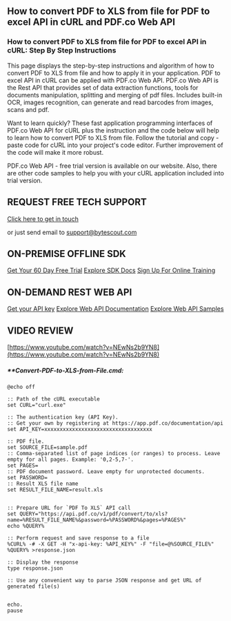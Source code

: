 ## How to convert PDF to XLS from file for PDF to excel API in cURL and PDF.co Web API

### How to convert PDF to XLS from file for PDF to excel API in cURL: Step By Step Instructions

This page displays the step-by-step instructions and algorithm of how to convert PDF to XLS from file and how to apply it in your application. PDF to excel API in cURL can be applied with PDF.co Web API. PDF.co Web API is the Rest API that provides set of data extraction functions, tools for documents manipulation, splitting and merging of pdf files. Includes built-in OCR, images recognition, can generate and read barcodes from images, scans and pdf.

Want to learn quickly? These fast application programming interfaces of PDF.co Web API for cURL plus the instruction and the code below will help to learn how to convert PDF to XLS from file. Follow the tutorial and copy - paste code for cURL into your project's code editor. Further improvement of the code will make it more robust.

PDF.co Web API - free trial version is available on our website. Also, there are other code samples to help you with your cURL application included into trial version.

## REQUEST FREE TECH SUPPORT

[Click here to get in touch](https://bytescout.zendesk.com/hc/en-us/requests/new?subject=PDF.co%20Web%20API%20Question)

or just send email to [support@bytescout.com](mailto:support@bytescout.com?subject=PDF.co%20Web%20API%20Question) 

## ON-PREMISE OFFLINE SDK 

[Get Your 60 Day Free Trial](https://bytescout.com/download/web-installer?utm_source=github-readme)
[Explore SDK Docs](https://bytescout.com/documentation/index.html?utm_source=github-readme)
[Sign Up For Online Training](https://academy.bytescout.com/)


## ON-DEMAND REST WEB API

[Get your API key](https://pdf.co/documentation/api?utm_source=github-readme)
[Explore Web API Documentation](https://pdf.co/documentation/api?utm_source=github-readme)
[Explore Web API Samples](https://github.com/bytescout/ByteScout-SDK-SourceCode/tree/master/PDF.co%20Web%20API)

## VIDEO REVIEW

[https://www.youtube.com/watch?v=NEwNs2b9YN8](https://www.youtube.com/watch?v=NEwNs2b9YN8)




<!-- code block begin -->

##### ****Convert-PDF-to-XLS-from-File.cmd:**
    
```
@echo off

:: Path of the cURL executable
set CURL="curl.exe"

:: The authentication key (API Key).
:: Get your own by registering at https://app.pdf.co/documentation/api
set API_KEY=xxxxxxxxxxxxxxxxxxxxxxxxxxxxxxxxxxx

:: PDF file.
set SOURCE_FILE=sample.pdf
:: Comma-separated list of page indices (or ranges) to process. Leave empty for all pages. Example: '0,2-5,7-'.
set PAGES=
:: PDF document password. Leave empty for unprotected documents.
set PASSWORD=
:: Result XLS file name
set RESULT_FILE_NAME=result.xls


:: Prepare URL for `PDF To XLS` API call
set QUERY="https://api.pdf.co/v1/pdf/convert/to/xls?name=%RESULT_FILE_NAME%&password=%PASSWORD%&pages=%PAGES%"
echo %QUERY%

:: Perform request and save response to a file
%CURL% -# -X GET -H "x-api-key: %API_KEY%" -F "file=@%SOURCE_FILE%" %QUERY% >response.json

:: Display the response
type response.json

:: Use any convenient way to parse JSON response and get URL of generated file(s)


echo.
pause
```

<!-- code block end -->